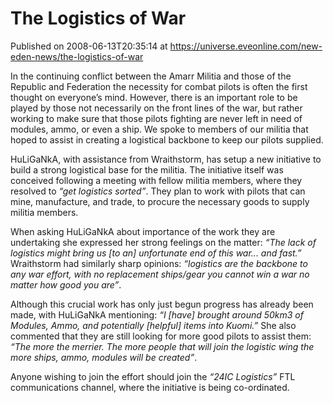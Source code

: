 # The Logistics of War
Published on 2008-06-13T20:35:14 at https://universe.eveonline.com/new-eden-news/the-logistics-of-war

In the continuing conflict between the Amarr Militia and those of the Republic and Federation the necessity for combat pilots is often the first thought on everyone’s mind. However, there is an important role to be played by those not necessarily on the front lines of the war, but rather working to make sure that those pilots fighting are never left in need of modules, ammo, or even a ship. We spoke to members of our militia that hoped to assist in creating a logistical backbone to keep our pilots supplied. 

HuLiGaNkA, with assistance from Wraithstorm, has setup a new initiative to build a strong logistical base for the militia. The initiative itself was conceived following a meeting with fellow militia members, where they resolved to _“get logistics sorted”_. They plan to work with pilots that can mine, manufacture, and trade, to procure the necessary goods to supply militia members.

When asking HuLiGaNkA about importance of the work they are undertaking she expressed her strong feelings on the matter: _“The lack of logistics might bring us [to an] unfortunate end of this war... and fast.”_ Wraithstorm had similarly sharp opinions: _“logistics are the backbone to any war effort, with no replacement ships/gear you cannot win a war no matter how good you are”_.

Although this crucial work has only just begun progress has already been made, with HuLiGaNkA mentioning: _“I [have] brought around 50km3 of Modules, Ammo, and potentially [helpful] items into Kuomi.”_ She also commented that they are still looking for more good pilots to assist them: _“The more the merrier. The more people that will join the logistic wing the more ships, ammo, modules will be created”_.

Anyone wishing to join the effort should join the _“24IC Logistics”_ FTL communications channel, where the initiative is being co-ordinated.
